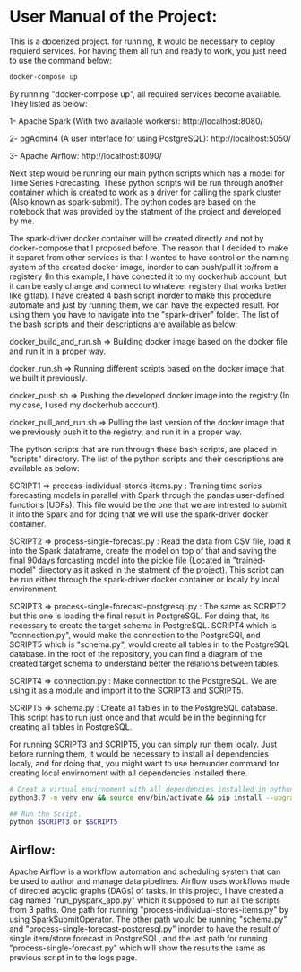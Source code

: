 # User Manual of the Project:

This is a docerized project. for running, It would be necessary to deploy requierd services. For having them all run and ready to work, you just need to use the command below:

```bash
docker-compose up
```

By running "docker-compose up", all required services become available. They listed as below: 

1- Apache Spark (With two available workers): http://localhost:8080/

2- pgAdmin4 (A user interface for using PostgreSQL): http://localhost:5050/

3- Apache Airflow: http://localhost:8090/


Next step would be running our main python scripts which has a model for Time Series Forecasting. These python scripts will be run through another container which is created to work as a driver for calling the spark cluster (Also known as spark-submit). The python codes are based on the notebook that was provided by the statment of the project and developed by me.

The spark-driver docker container will be created directly and not by docker-compose that I proposed before. The reason that I decided to make it separet from other services is that I wanted to have control on the naming system of the created docker image, inorder to can push/pull it to/from a registery (In this example, I have conected it to my dockerhub account, but it can be easly change and connect to whatever registery that works better like gitlab). I have created 4 bash script inorder to make this procedure automate and just by running them, we can have the expected result. For using them you have to navigate into the "spark-driver" folder. The list of the bash scripts and their descriptions are available as below:

docker_build_and_run.sh => Building docker image based on the docker file and run it in a proper way.

docker_run.sh => Running different scripts based on the docker image that we built it previously.

docker_push.sh => Pushing the developed docker image into the registry (In my case, I used my dockerhub account).

docker_pull_and_run.sh => Pulling the last version of the docker image that we previously push it to the registry, and run it in a proper way.


The python scripts that are run through these bash scripts, are placed in "scripts" directory. The list of the python scripts and their descriptions are available as below: 

SCRIPT1 => process-individual-stores-items.py : Training time series forecasting models in parallel with Spark through the pandas user-defined functions (UDFs). This file would be the one that we are intrested to submit it into the Spark and for doing that we will use the spark-driver docker container.

SCRIPT2 => process-single-forecast.py : Read the data from CSV file, load it into the Spark dataframe, create the model on top of that and saving the final 90days forcasting model into the pickle file (Located in "trained-model" directory as it asked in the statment of the project). This script can be run either through the spark-driver docker container or localy by local environment.


SCRIPT3 => process-single-forecast-postgresql.py : The same as SCRIPT2 but this one is loading the final result in PostgreSQL. For doing that, its necessary to create the target schema in PostgreSQL. SCRIPT4 which is "connection.py", would make the connection to the PostgreSQl, and SCRIPT5 which is "schema.py", would create all tables in to the PostgreSQL database. In the root of the repository, you can find a diagram of the created target schema to understand better the relations between tables.


SCRIPT4 => connection.py : Make connection to the PostgreSQL. We are using it as a module and import it to the SCRIPT3 and SCRIPT5.


SCRIPT5 => schema.py : Create all tables in to the PostgreSQL database. This script has to run just once and that would be in the beginning for creating all tables in PostgreSQL.


For running SCRIPT3 and SCRIPT5, you can simply run them localy. Just before running them, it would be necessary to install all dependencies localy, and for doing that, you might want to use hereunder command for creating local envirnoment with all dependencies installed there.

```bash
# Creat a virtual envirnoment with all dependencies installed in python version 3.7 
python3.7 -m venv env && source env/bin/activate && pip install --upgrade pip && pip install -r requirements.txt 

## Run the Script.
python $SCRIPT3 or $SCRIPT5 
```

## Airflow:

Apache Airflow is a workflow automation and scheduling system that can be used to author and manage data pipelines. Airflow uses workflows made of directed acyclic graphs (DAGs) of tasks. In this project, I have created a dag named "run_pyspark_app.py" which it supposed to run all the scripts from 3 paths. One path for running "process-individual-stores-items.py" by using SparkSubmitOperator. The other path would be running "schema.py" and "process-single-forecast-postgresql.py" inorder to have the result of single item/store forecast in PostgreSQL, and the last path for running "process-single-forecast.py" which will show the results the same as previous script in to the logs page.
